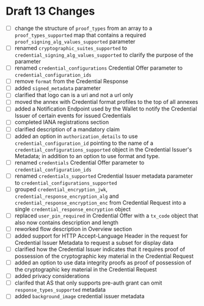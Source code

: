 # Draft 13 Changes

- [ ] change the structure of `proof_types` from an array to a `proof_types_supported` map that contains a required `proof_signing_alg_values_supported` parameter
- [ ] renamed `cryptographic_suites_supported` to `credential_signing_alg_values_supported` to clarify the purpose of the parameter
- [ ] renamed `credential_configurations` Credential Offer parameter to `credential_configuration_ids`
- [ ] remove `format` from the Credential Response
- [ ] added `signed_metadata` parameter
- [ ] clarified that logo can is a uri and not a url only
- [ ] moved the annex with Credential format profiles to the top of all annexes
- [ ] added a Notification Endpoint used by the Wallet to notify the Credential Issuer of certain events for issued Credentials
- [ ] completed IANA registrations section
- [ ] clarified description of a mandatory claim
- [ ] added an option in `authorization_details` to use `credential_configuration_id` pointing to the name of a `credential_configurations_supported` object in the Credential Issuer's Metadata; in addition to an option to use format and type.
- [ ] renamed `credentials` Credential Offer parameter to `credential_configuration_ids`
- [ ] renamed `credentials_supported` Credential Issuer metadata parameter to `credential_configurations_supported`
- [ ] grouped `credential_encryption_jwk`, `credential_response_encryption_alg` and `credential_response_encryption_enc` from Credential Request into a single `credential_response_encryption` object
- [ ] replaced `user_pin_required` in Credential Offer with a `tx_code` object that also now contains description and length
- [ ] reworked flow description in Overview section
- [ ] added support for HTTP Accept-Language Header in the request for Credential Issuer Metadata to request a subset for display data
- [ ] clarified how the Credential Issuer indicates that it requires proof of possession of the cryptographic key material in the Credential Request
- [ ] added an option to use data integrity proofs as proof of possession of the cryptographic key material in the Credential Request
- [ ] added privacy considerations
- [ ] clarifed that AS that only supports pre-auth grant can omit `response_types_supported` metadata
- [ ] added `background_image` credential issuer metadata
